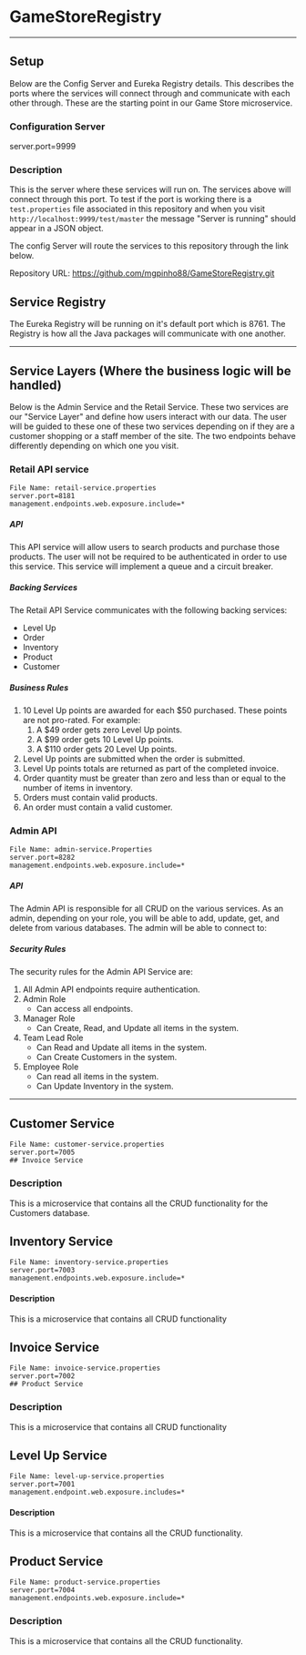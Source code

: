 # GameStoreRegistry

---
## Setup
Below are the Config Server and Eureka Registry details. This describes the ports where the services will connect through and communicate with each other through. These are the starting point in our Game Store microservice.

### Configuration Server
server.port=9999

### Description
This is the server where these services will run on. The services above will connect through this port. To test if the port is working there is a `test.properties` file associated in this repository and when you visit `http://localhost:9999/test/master` the message "Server is running" should appear in a JSON object.

The config Server will route the services to this repository through the link below.

Repository URL: https://github.com/mgpinho88/GameStoreRegistry.git

## Service Registry
The Eureka Registry will be running on it's default port which is 8761. The Registry is how all the Java packages will communicate with one another.

___

## Service Layers (Where the business logic will be handled)
Below is the Admin Service and the Retail Service. These two services are our "Service Layer" and define how users interact with our data. The user will be guided to these one of these two services depending on if they are a customer shopping or a staff member of the site. The two endpoints behave differently depending on which one you visit.


### Retail API service

```
File Name: retail-service.properties
server.port=8181
management.endpoints.web.exposure.include=*
```

##### API

This API service will allow users to search products and purchase those products. The user will not be required to be authenticated in order to use this service. This service will implement a queue and a circuit breaker.

##### Backing Services

The Retail API Service communicates with the following backing services:

* Level Up
* Order
* Inventory
* Product
* Customer

##### Business Rules

1. 10 Level Up points are awarded for each $50 purchased. These points are not pro-rated.
For example:
   1. A $49 order gets zero Level Up points.
   2. A $99 order gets 10 Level Up points.
   3. A $110 order gets 20 Level Up points.
2. Level Up points are submitted when the order is submitted.
3. Level Up points totals are returned as part of the completed invoice.
4. Order quantity must be greater than zero and less than or equal to the number of items in inventory.
5. Orders must contain valid products.
6. An order must contain a valid customer.

### Admin API

```
File Name: admin-service.Properties
server.port=8282
management.endpoints.web.exposure.include=*
```

##### API

The Admin API is responsible for all CRUD on the various services. As an admin, depending on your role, you will be able to add, update, get, and delete from various databases. The admin will be able to connect to:

##### Security Rules

The security rules for the Admin API Service are:

1. All Admin API endpoints require authentication.
2. Admin Role
   * Can access all endpoints.
3. Manager Role
   * Can Create, Read, and Update all items in the system.
4. Team Lead Role
   * Can Read and Update all items in the system.
   * Can Create Customers in the system.
5. Employee Role
   * Can read all items in the system.
   * Can Update Inventory in the system.
  
---

## Customer Service
```
File Name: customer-service.properties
server.port=7005
## Invoice Service
```

### Description

This is a microservice that contains all the CRUD functionality for the Customers database.


## Inventory Service
```
File Name: inventory-service.properties
server.port=7003
management.endpoints.web.exposure.include=*
```

#### Description
This is a microservice that contains all CRUD functionality

## Invoice Service
```
File Name: invoice-service.properties
server.port=7002
## Product Service
```

### Description
This is a microservice that contains all CRUD functionality

## Level Up Service
```
File Name: level-up-service.properties
server.port=7001
management.endpoint.web.exposure.includes=*
```

#### Description
This is a microservice that contains all the CRUD functionality.

## Product Service
```
File Name: product-service.properties
server.port=7004
management.endpoints.web.exposure.include=*
```

### Description
This is a microservice that contains all the CRUD functionality.
